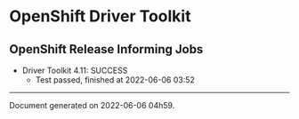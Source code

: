 
OpenShift Driver Toolkit
========================

OpenShift Release Informing Jobs
--------------------------------



* Driver Toolkit 4.11: SUCCESS
  - Test passed, finished at 2022-06-06 03:52






---
Document generated on 2022-06-06 04h59.
